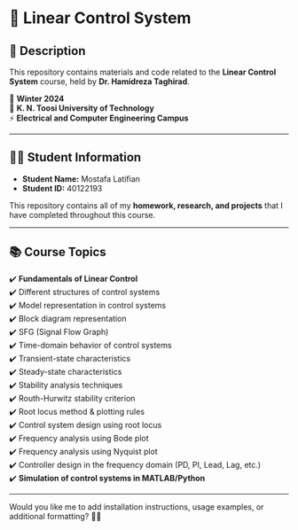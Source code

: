 # 🎯 Linear Control System

## 📌 Description
This repository contains materials and code related to the **Linear Control System** course, held by **Dr. Hamidreza Taghirad**.  

📅 **Winter 2024**  
🏫 **K. N. Toosi University of Technology**  
⚡ **Electrical and Computer Engineering Campus**  

___
## 🧑‍🎓 Student Information
- **Student Name:** Mostafa Latifian  
- **Student ID:** 40122193  

This repository contains all of my **homework, research, and projects** that I have completed throughout this course.  

___
## 📚 Course Topics
✔️ **Fundamentals of Linear Control**  
✔️ Different structures of control systems  
✔️ Model representation in control systems  
✔️ Block diagram representation  
✔️ SFG (Signal Flow Graph)  
✔️ Time-domain behavior of control systems  
✔️ Transient-state characteristics  
✔️ Steady-state characteristics  
✔️ Stability analysis techniques  
✔️ Routh-Hurwitz stability criterion  
✔️ Root locus method & plotting rules  
✔️ Control system design using root locus  
✔️ Frequency analysis using Bode plot  
✔️ Frequency analysis using Nyquist plot  
✔️ Controller design in the frequency domain (PD, PI, Lead, Lag, etc.)  
✔️ **Simulation of control systems in MATLAB/Python**  

___

Would you like me to add installation instructions, usage examples, or additional formatting? 🚀😊  
